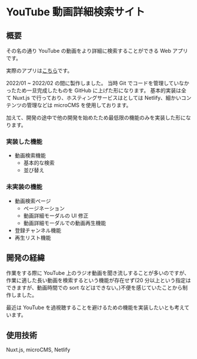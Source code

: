 # YouTube 動画詳細検索サイト

## 概要

その名の通り YouTube の動画をより詳細に検索することができる Web アプリです。

実際のアプリは[こちら](https://graceful-macaron-f9227c.netlify.app/)です。

2022/01 ~ 2022/02 の間に製作しました。
当時 Git でコードを管理していなかったため一旦完成したものを GitHub に上げた形になります。
基本的実装は全て Nuxt.js で行っており、ホスティングサービスはとしては Netlify、細かいコンテンツの管理などは microCMS を使用しております。

加えて、開発の途中で他の開発を始めたため最低限の機能のみを実装した形になります。

### 実装した機能

- 動画検索機能
  - 基本的な検索
  - 並び替え

### 未実装の機能

- 動画検索ページ
  - ページネーション
  - 動画詳細モーダルの UI 修正
  - 動画詳細モーダルでの動画再生機能
- 登録チャンネル機能
- 再生リスト機能

## 開発の経緯

作業をする際に YouTube 上のラジオ動画を聞き流しすることが多いのですが、作業に適した長い動画を検索するという機能が存在せず(20 分以上という指定はできますが、動画時間での sort などはできない。)不便を感じていたことから制作しました。

最近は YouTube を過視聴することを避けるための機能を実装したいとも考えています。

## 使用技術

Nuxt.js, microCMS, Netlify
